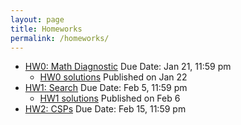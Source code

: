 ```yaml
---
layout: page
title: Homeworks
permalink: /homeworks/
---
```


* [HW0: Math Diagnostic](https://github.com/pooyanjamshidi/csce580/tree/master/homeworks/hw0)
  Due Date: Jan 21, 11:59 pm
  - [HW0 solutions](https://github.com/pooyanjamshidi/csce580/tree/master/homeworks/hw0) Published on Jan 22 
* [HW1: Search](https://github.com/pooyanjamshidi/csce580/tree/master/homeworks/hw1)
  Due Date: Feb 5, 11:59 pm
  - [HW1 solutions](https://github.com/pooyanjamshidi/csce580/tree/master/homeworks/hw1) Published on Feb 6
* [HW2: CSPs](https://github.com/pooyanjamshidi/csce580/tree/master/homeworks/hw2)
  Due Date: Feb 15, 11:59 pm
